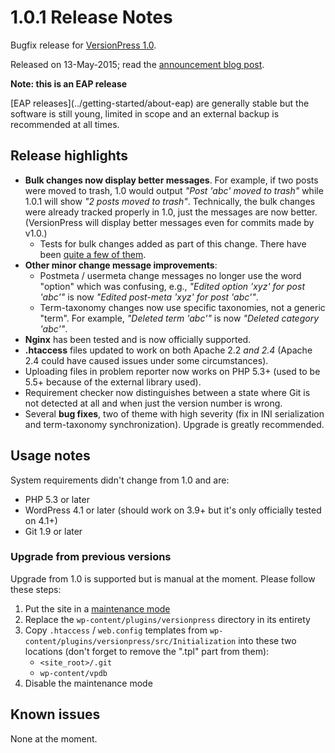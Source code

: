 # 1.0.1 Release Notes

Bugfix release for [VersionPress 1.0](./1.0).

Released on 13-May-2015; read the [announcement blog post](https://blog.versionpress.net/2015/05/versionpress-1-0-1-released/).


<div class="note">
  <strong>Note: this is an EAP release</strong>
  <p>[EAP releases](../getting-started/about-eap) are generally stable but the software is still young, limited in scope and an external backup is recommended at all times.</p>
</div>


## Release highlights

 * **Bulk changes now display better messages**. For example, if two posts were moved to trash, 1.0 would output *"Post 'abc' moved to trash"* while 1.0.1 will show *"2 posts moved to trash"*. Technically, the bulk changes were already tracked properly in 1.0, just the messages are now better. (VersionPress will display better messages even for commits made by v1.0.)
     * Tests for bulk changes added as part of this change. There have been [quite a few of them](https://twitter.com/versionpress/status/595211445253595136).
 * **Other minor change message improvements**:
     * Postmeta / usermeta change messages no longer use the word "option" which was confusing, e.g., *"Edited option 'xyz' for post 'abc'"* is now *"Edited post-meta 'xyz' for post 'abc'"*.
     * Term-taxonomy changes now use specific taxonomies, not a generic "term". For example, *"Deleted term 'abc'"* is now *"Deleted category 'abc'"*.
 * **Nginx** has been tested and is now officially supported.
 * **.htaccess** files updated to work on both Apache 2.2 *and 2.4* (Apache 2.4 could have caused issues under some circumstances).
 * Uploading files in problem reporter now works on PHP 5.3+ (used to be 5.5+ because of the external library used).
 * Requirement checker now distinguishes between a state where Git is not detected at all and when just the version number is wrong.
 * Several **bug fixes**, two of theme with high severity (fix in INI serialization and term-taxonomy synchronization). Upgrade is greatly recommended.
 

## Usage notes

System requirements didn't change from 1.0 and are:

* PHP 5.3 or later
* WordPress 4.1 or later (should work on 3.9+ but it's only officially tested on 4.1+)
* Git 1.9 or later

### Upgrade from previous versions 

Upgrade from 1.0 is supported but is manual at the moment. Please follow these steps:

 1. Put the site in a [maintenance mode](http://www.hongkiat.com/blog/wordpress-maintenance/)
 2. Replace the `wp-content/plugins/versionpress` directory in its entirety
 3. Copy `.htaccess` / `web.config` templates from `wp-content/plugins/versionpress/src/Initialization` into these two locations (don't forget to remove the ".tpl" part from them):
     * `<site_root>/.git`
     * `wp-content/vpdb`
 4. Disable the maintenance mode



## Known issues ##

None at the moment.
